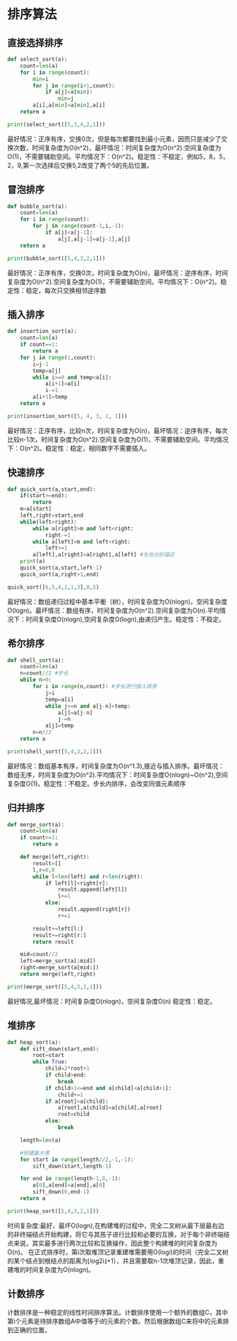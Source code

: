 # 排序算法

## 直接选择排序

```python
def select_sort(a):
    count=len(a)
    for i in range(count):
        min=i
        for j in range(i+1,count):
            if a[j]<a[min]:
                min=j
        a[i],a[min]=a[min],a[i]
    return a

print(select_sort([5,3,4,2,1]))
```

最好情况：正序有序，交换0次，但是每次都要找到最小元素，因而只是减少了交换次数，时间复杂度为O(n^2)，最坏情况：时间复杂度为O(n^2).空间复杂度为O(1)，不需要辅助空间。平均情况下：O(n^2)。稳定性：不稳定，例如5，8，5，2，9,第一次选择后交换5,2改变了两个5的先后位置。

## 冒泡排序

```python
def bubble_sort(a):
    count=len(a)
    for i in range(count):
        for j in range(count-1,i,-1):
            if a[j]<a[j-1]:
                a[j],a[j-1]=a[j-1],a[j]
    return a

print(bubble_sort([5,4,3,2,1]))
```

最好情况：正序有序，交换0次，时间复杂度为O(n)，最坏情况：逆序有序，时间复杂度为O(n^2).空间复杂度为O(1)，不需要辅助空间。平均情况下：O(n^2)。稳定性：稳定，每次只交换相邻逆序数

## 插入排序

```python
def insertion_sort(a):
    count=len(a)
    if count==1:
        return a
    for j in range(1,count):
        i=j-1
        temp=a[j]
        while i>=0 and temp<a[i]:
            a[i+1]=a[i]
            i-=1
        a[i+1]=temp
    return a

print(insertion_sort([5, 4, 3, 2, 1]))
```

最好情况：正序有序，比较n次，时间复杂度为O(n)，最坏情况：逆序有序，每次比较n-1次，时间复杂度为O(n^2).空间复杂度为O(1)，不需要辅助空间。平均情况下：O(n^2)。稳定性：稳定，相同数字不需要插入。

## 快速排序

```python
def quick_sort(a,start,end):
    if(start>=end):
        return
    m=a[start]
    left,right=start,end
    while(left<right):
        while a[right]>m and left<right:
            right-=1
        while a[left]<m and left<right:
            left+=1
        a[left],a[right]=a[right],a[left] #左右分别逼近
    print(a)
    quick_sort(a,start,left-1)
    quick_sort(a,right+1,end)

quick_sort([6,5,4,2,1,3],0,5)
```

最好情况：数组递归过程中基本平衡（树），时间复杂度为O(nlogn)，空间复杂度O(logn)。最坏情况：数组有序，时间复杂度为O(n^2).空间复杂度为O(n).平均情况下：时间复杂度O(nlogn),空间复杂度O(logn),由递归产生。稳定性：不稳定。

## 希尔排序

```python
def shell_sort(a):
    count=len(a)
    n=count//2 #步长
    while n>0:
        for i in range(n,count): #步长进行插入排序
            j=i
            temp=a[i]
            while j>=n and a[j-n]>temp:
                a[j]=a[j-n]
                j-=n
            a[j]=temp
        n=n//2
    return a

print(shell_sort([5,4,3,2,1]))
```

最好情况：数组基本有序，时间复杂度为O(n^1.3),接近与插入排序。最坏情况：数组无序，时间复杂度为O(n^2).平均情况下：时间复杂度O(nlogn)~O(n^2),空间复杂度O(1)。稳定性：不稳定。步长内排序，会改变同值元素顺序

## 归并排序

```python
def merge_sort(a):
    count=len(a)
    if count<=1:
        return a

    def merge(left,right):
        result=[]
        l,r=0,0
        while l<len(left) and r<len(right):
            if left[l]<right[r]:
                result.append(left[l])
                l+=1
            else:
                result.append(right[r])
                r+=1

        result+=left[l:]
        result+=right[r:]
        return result

    mid=count//2
    left=merge_sort(a[:mid])
    right=merge_sort(a[mid:])
    return merge(left,right)

print(merge_sort([5,4,3,2,1]))
```

最好情况,最坏情况：时间复杂度O(nlogn)，空间复杂度O(n) 稳定性：稳定。

## 堆排序

```python
def heap_sort(a):
    def sift_down(start,end):
        root=start
        while True:
            child=2*root+1
            if child>end:
                break
            if child+1<=end and a[child]<a[child+1]:
                child+=1
            if a[root]<a[child]:
                a[root],a[child]=a[child],a[root]
                root=child
            else:
                break

    length=len(a)

    #创建最大堆
    for start in range(length//2,-1,-1):
        sift_down(start,length-1)

    for end in range(length-1,0,-1):
        a[0],a[end]=a[end],a[0]
        sift_down(0,end-1)
    return a

print(heap_sort([5,4,3,2,1]))
```

时间复杂度:最好，最坏O(logn),在构建堆的过程中，完全二叉树从最下层最右边的非终端结点开始构建，将它与其孩子进行比较和必要的互换，对于每个非终端结点来说，其实最多进行两次比较和互换操作，因此整个构建堆的时间复杂度为O(n)。
 在正式排序时，第i次取堆顶记录重建堆需要用O(logi)的时间（完全二叉树的某个结点到根结点的距离为⌊log2i⌋+1），并且需要取n-1次堆顶记录，因此，重建堆的时间复杂度为O(nlogn)。

## 计数排序

计数排序是一种稳定的线性时间排序算法。计数排序使用一个额外的数组C，其中第i个元素是待排序数组A中值等于i的元素的个数。然后根据数组C来将中的元素排到正确的位置。
